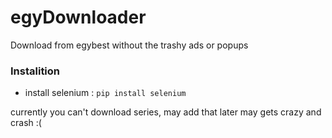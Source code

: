 # egyDownloader
Download from egybest without the trashy ads or popups 


### Instalition
* install selenium : ```pip install selenium```

currently you can't download series, may add that later
may gets crazy and crash :(
